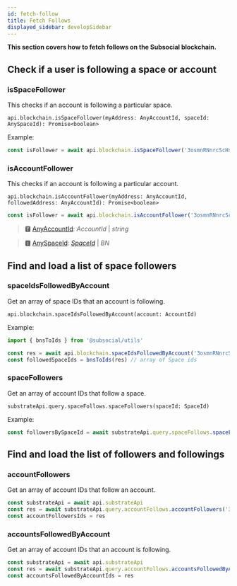 ```yaml
---
id: fetch-follow
title: Fetch Follows
displayed_sidebar: developSidebar
---
```

**This section covers how to fetch follows on the Subsocial blockchain.**

## Check if a user is following a space or account

### isSpaceFollower

This checks if an account is following a particular space.

```
api.blockchain.isSpaceFollower(myAddress: AnyAccountId, spaceId: AnySpaceId): Promise<boolean>
```

Example: 

```typescript
const isFollower = await api.blockchain.isSpaceFollower('3osmnRNnrcScHsgkTJH1xyBF5kGjpbWHsGrqM31BJpy4vwn8', idToBn('1'))
```

### isAccountFollower

This checks if an account is following a particular account.

```
api.blockchain.isAccountFollower(myAddress: AnyAccountId, followedAddress: AnyAccountId): Promise<boolean>
```

```typescript
const isFollower = await api.blockchain.isAccountFollower('3osmnRNnrcScHsgkTJH1xyBF5kGjpbWHsGrqM31BJpy4vwn8', idToBn('1'))
```

> 🆃 [AnyAccountId](https://docs.subsocial.network/js-docs/js-sdk/modules.html#anyaccountid): *AccountId* | *string*

> 🅸 [AnySpaceId](https://docs.subsocial.network/js-docs/js-sdk/modules.html#anyspaceid): [*SpaceId*](https://docs.subsocial.network/js-docs/js-sdk/interfaces/interfaces.spaceid.html) | *BN*

## Find and load a list of space followers

### spaceIdsFollowedByAccount

Get an array of space IDs that an account is following.

```
api.blockchain.spaceIdsFollowedByAccount(account: AccountId)
```

Example: 

```typescript
import { bnsToIds } from '@subsocial/utils'

const res = await api.blockchain.spaceIdsFollowedByAccount('3osmnRNnrcScHsgkTJH1xyBF5kGjpbWHsGrqM31BJpy4vwn8')
const followedSpaceIds = bnsToIds(res) // array of Space ids
```

### spaceFollowers

Get an array of account IDs that follow a space.

```
substrateApi.query.spaceFollows.spaceFollowers(spaceId: SpaceId)
```

Example:

```typescript
const followersBySpaceId = await substrateApi.query.spaceFollows.spaceFollowers('1')
```

## Find and load the list of followers and followings

### accountFollowers

Get an array of account IDs that follow an account.

```typescript
const substrateApi = await api.substrateApi
const res = await substrateApi.query.accountFollows.accountFollowers('3osmnRNnrcScHsgkTJH1xyBF5kGjpbWHsGrqM31BJpy4vwn8')
const accountFollowersIds = res
```

### accountsFollowedByAccount

Get an array of account IDs that an account is following.

```typescript
const substrateApi = await api.substrateApi
const res = await substrateApi.query.accountFollows.accountsFollowedByAccount('3osmnRNnrcScHsgkTJH1xyBF5kGjpbWHsGrqM31BJpy4vwn8')
const accountsFollowedByAccountIds = res
```
